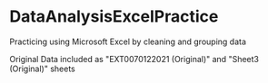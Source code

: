 # DataAnalysisExcelPractice
Practicing using Microsoft Excel by cleaning and grouping data

Original Data included as "EXT0070122021 (Original)" and "Sheet3 (Original)" sheets
